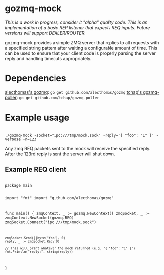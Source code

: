 # gozmq-mock

*This is a work in progress, consider it "alpha" quality code. This is an implementation of a basic REP listener that expects REQ inputs. Future versions will support DEALER/ROUTER.*

gozmq-mock provides a simple ZMQ server that replies to all requests with a specified string pattern after waiting a configurable amount of time. This can be used to ensure that your client code is properly parsing the server reply and handling timeouts appropriately.

# Dependencies

[alecthomas's gozmq](http://github.com/alecthomas/gozmq): `go get github.com/alecthomas/gozmq`
[tchap's gozmq-poller](https://github.com/tchap/gozmq-poller): `go get github.com/tchap/gozmq-poller`

# Example usage

<code>
./gozmq-mock -socket="ipc:///tmp/mock.sock" -reply='{ "foo": "1" }' -verbose -n=123
</code>

Any zmq REQ packets sent to the mock will receive the specified reply. After the 123rd reply is sent the server will shut down.

## Example REQ client

<code>
package main

import "fmt"
import "github.com/alecthomas/gozmq"

func main() {
	zmqContext, _ := gozmq.NewContext()
	zmqSocket, _ := zmqContext.NewSocket(gozmq.REQ)
	zmqSocket.Connect("ipc:///tmp/mock.sock")

	zmqSocket.Send([]byte("foo"), 0)
	reply, _ := zmqSocket.Recv(0)

	// This will print whatever the mock returned (e.g. '{ "foo": "1" }')
	fmt.Println("reply:", string(reply))
}
</code>